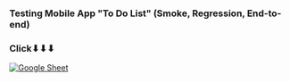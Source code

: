 ### Testing Mobile App "To Do List" (Smoke, Regression, End-to-end)

### Click⬇⬇⬇

[![Google Sheet](https://jiahaog.github.io/nativefier-icons/files/google-sheets.ico)]([https://docs.google.com/spreadsheets/d/1i0yRaHmtUR0PZjEQHcgBUbazMhIH784k6W7n0TNlTSU/edit?usp=sharing])
